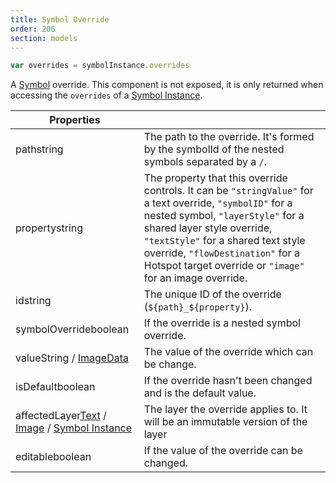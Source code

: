 ```yaml
---
title: Symbol Override
order: 206
section: models
---
```


```javascript
var overrides = symbolInstance.overrides
```

A [Symbol](https://www.sketchapp.com/docs/symbols/) override. This component is not exposed, it is only returned when accessing the `overrides` of a [Symbol Instance](#symbol-instance).

| Properties                                                                                                      |                                                                                                                                                                                                                                                                                                                    |
| --------------------------------------------------------------------------------------------------------------- | ------------------------------------------------------------------------------------------------------------------------------------------------------------------------------------------------------------------------------------------------------------------------------------------------------------------ |
| path<span class="arg-type">string</span>                                                                        | The path to the override. It's formed by the symbolId of the nested symbols separated by a `/`.                                                                                                                                                                                                                    |
| property<span class="arg-type">string</span>                                                                    | The property that this override controls. It can be `"stringValue"` for a text override, `"symbolID"` for a nested symbol, `"layerStyle"` for a shared layer style override, `"textStyle"` for a shared text style override, `"flowDestination"` for a Hotspot target override or `"image"` for an image override. |
| id<span class="arg-type">string</span>                                                                          | The unique ID of the override (`${path}_${property}`).                                                                                                                                                                                                                                                             |
| symbolOverride<span class="arg-type">boolean</span>                                                             | If the override is a nested symbol override.                                                                                                                                                                                                                                                                       |
| value<span class="arg-type">String / [ImageData](#imagedata)</span>                                             | The value of the override which can be change.                                                                                                                                                                                                                                                                     |
| isDefault<span class="arg-type">boolean</span>                                                                  | If the override hasn't been changed and is the default value.                                                                                                                                                                                                                                                      |
| affectedLayer<span class="arg-type">[Text](#text) / [Image](#image) / [Symbol Instance](#symbolinstance)</span> | The layer the override applies to. It will be an immutable version of the layer                                                                                                                                                                                                                                    |
| editable<span class="arg-type">boolean</span>                                                                   | If the value of the override can be changed.                                                                                                                                                                                                                                                                       |
